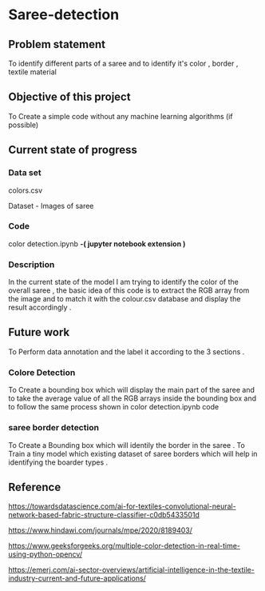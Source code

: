 # Saree-detection
## Problem statement


To identify different parts of a saree and to identify it's color , border , textile material 

## Objective of this project 

To Create a simple code without any machine learning algorithms (if possible)

## Current state of progress 

### Data set 

colors.csv 

Dataset - Images of saree 

### Code

color detection.ipynb   **-( jupyter notebook extension )**

### Description 

In the current state of the model I am trying to identify the color of the overall saree , the basic idea of this code is to extract the RGB array from the image and to match it with the colour.csv database and display the result accordingly .

## Future work 

To Perform data annotation and the label it according to the 3 sections . 

### Colore Detection 

To Create a bounding box which will display the main part of the saree and to take the average value of all the RGB arrays inside the bounding box and to follow the same process shown in color detection.ipynb code 

### saree border detection 

To Create a Bounding box which will identily the border in the saree . To Train a tiny model which existing dataset of saree borders which will help in identifying  the boarder types . 



## Reference 

https://towardsdatascience.com/ai-for-textiles-convolutional-neural-network-based-fabric-structure-classifier-c0db5433501d


https://www.hindawi.com/journals/mpe/2020/8189403/


https://www.geeksforgeeks.org/multiple-color-detection-in-real-time-using-python-opencv/


https://emerj.com/ai-sector-overviews/artificial-intelligence-in-the-textile-industry-current-and-future-applications/




